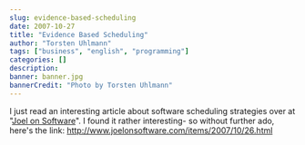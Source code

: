 ```yaml
---
slug: evidence-based-scheduling
date: 2007-10-27
title: "Evidence Based Scheduling"
author: "Torsten Uhlmann"
tags: ["business", "english", "programming"]
categories: []
description:
banner: banner.jpg
bannerCredit: "Photo by Torsten Uhlmann"
---
```


I just read an interesting article about software scheduling strategies over at "[Joel on Software](http://www.joelonsoftware.com)". I found it rather interesting- so without further ado, here's the link: <http://www.joelonsoftware.com/items/2007/10/26.html>
